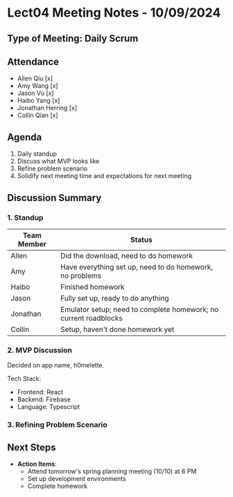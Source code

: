 # Lect04 Meeting Notes - 10/09/2024

## Type of Meeting: Daily Scrum

## Attendance

- Allen Qiu [x]
- Amy Wang [x]
- Jason Vu [x]
- Haibo Yang [x]
- Jonathan Herring [x]
- Collin Qian [x]

## Agenda

1. Daily standup
2. Discuss what MVP looks like
3. Refine problem scenario
4. Solidify next meeting time and expectations for next meeting

## Discussion Summary

### 1. Standup

| Team Member | Status                                                           |
| ----------- | ---------------------------------------------------------------- |
| Allen       | Did the download, need to do homework                            |
| Amy         | Have everything set up, need to do homework, no problems         |
| Haibo       | Finished homework                                                |
| Jason       | Fully set up, ready to do anything                               |
| Jonathan    | Emulator setup; need to complete homework; no current roadblocks |
| Collin      | Setup, haven't done homework yet                                 |

### 2. MVP Discussion

Decided on app name, h0melette.

Tech Stack:
  - Frontend: React
  - Backend: Firebase
  - Language: Typescript

### 3. Refining Problem Scenario

## Next Steps

- **Action Items**:
  - Attend tomorrow's spring planning meeting (10/10) at 6 PM
  - Set up development environments
  - Complete homework

